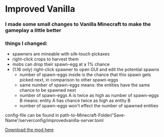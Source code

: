 # Improved Vanilla

### I made some small changes to Vanilla Minecraft to make the gameplay a little better

### things I changed:

- spawners are mineable with silk-touch pickaxes
- right-click crops to harvest them
- mobs can drop their spawn-egg at a 1% chance
- (1.16 only) right-click spawner to open GUI and edit the potential spawns
  - number of spawn-eggs inside is the chance that this spawn gets picked next, in comparison to other spawn-eggs
  - same number of spawn-eggs means: the entities have the same chance to be spawned next
  - number of spawn-eggs A is twice as high as number of spawn-eggs B means: entity A has chance twice as high as entity B  
  - number of spawn-eggs won't effect the number of spawned entities
   
   
  
  
config-file can be found in path-to-Minecraft-Folder/'Save-Name'/serverconfig/improvedvanilla-server.toml



[Download the mod here](https://www.curseforge.com/minecraft/mc-mods/improved-vanilla)
